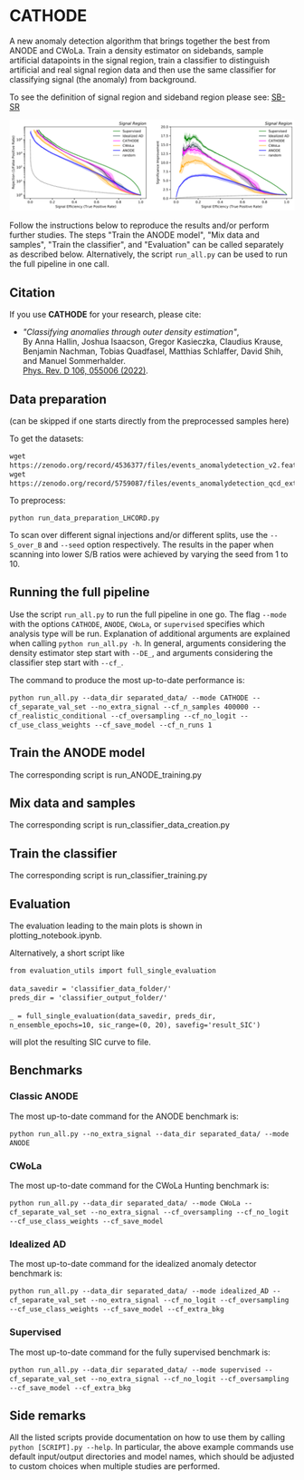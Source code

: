 # CATHODE

A new anomaly detection algorithm that brings together the best from ANODE and CWoLa. Train a density estimator on sidebands, sample artificial datapoints in the signal region, train a classifier to distinguish artificial and real signal region data and then use the same classifier for classifying signal (the anomaly) from background. 

To see the definition of signal region and sideband region please see: [SB-SR](SB-SR.pdf)

![performance comparison](performance_comparison.png)

Follow the instructions below to reproduce the results and/or perform further studies. The steps "Train the ANODE model", "Mix data and samples", "Train the classifier", and "Evaluation" can be called separately as described below. Alternatively, the script `run_all.py` can be used to run the full pipeline in one call.

## Citation
If you use **CATHODE** for your research, please cite:  
- *"Classifying anomalies through outer density estimation"*,  
By Anna Hallin, Joshua Isaacson, Gregor Kasieczka, Claudius Krause, Benjamin Nachman,
Tobias Quadfasel, Matthias Schlaffer, David Shih, and Manuel Sommerhalder. <br>
[Phys. Rev. D 106, 055006 (2022)]( 	
https://doi.org/10.1103/PhysRevD.106.055006). 

## Data preparation
(can be skipped if one starts directly from the preprocessed samples here)

To get the datasets:
```
wget https://zenodo.org/record/4536377/files/events_anomalydetection_v2.features.h5
wget https://zenodo.org/record/5759087/files/events_anomalydetection_qcd_extra_inneronly_features.h5
```

To preprocess:
```
python run_data_preparation_LHCORD.py
```
To scan over different signal injections and/or different splits, use the `--S_over_B` and `--seed` option respectively. The results in the paper when scanning into lower S/B ratios were achieved by varying the seed from 1 to 10.

## Running the full pipeline

Use the script `run_all.py` to run the full pipeline in one go. The flag `--mode` with the options `CATHODE`, `ANODE`, `CWoLa`, or `supervised` specifies which analysis type will be run. Explanation of additional arguments are explained when calling `python run_all.py -h`. In general, arguments considering the density estimator step start with `--DE_`, and arguments considering the classifier step start with `--cf_`.

The command to produce the most up-to-date performance is:
```
python run_all.py --data_dir separated_data/ --mode CATHODE --cf_separate_val_set --no_extra_signal --cf_n_samples 400000 --cf_realistic_conditional --cf_oversampling --cf_no_logit --cf_use_class_weights --cf_save_model --cf_n_runs 1
```

## Train the ANODE model

The corresponding script is run_ANODE_training.py

## Mix data and samples

The corresponding script is run_classifier_data_creation.py

## Train the classifier

The corresponding script is run_classifier_training.py

## Evaluation

The evaluation leading to the main plots is shown in plotting_notebook.ipynb.

Alternatively, a short script like
```
from evaluation_utils import full_single_evaluation

data_savedir = 'classifier_data_folder/'
preds_dir = 'classifier_output_folder/'

_ = full_single_evaluation(data_savedir, preds_dir, n_ensemble_epochs=10, sic_range=(0, 20), savefig='result_SIC')
```

will plot the resulting SIC curve to file.


## Benchmarks

### Classic ANODE

The most up-to-date command for the ANODE benchmark is:
```
python run_all.py --no_extra_signal --data_dir separated_data/ --mode ANODE
```

### CWoLa

The most up-to-date command for the CWoLa Hunting benchmark is:
```
python run_all.py --data_dir separated_data/ --mode CWoLa --cf_separate_val_set --no_extra_signal --cf_oversampling --cf_no_logit --cf_use_class_weights --cf_save_model
```

### Idealized AD

The most up-to-date command for the idealized anomaly detector benchmark is:
```
python run_all.py --data_dir separated_data/ --mode idealized_AD --cf_separate_val_set --no_extra_signal --cf_no_logit --cf_oversampling --cf_use_class_weights --cf_save_model --cf_extra_bkg
```

### Supervised

The most up-to-date command for the fully supervised benchmark is:
```
python run_all.py --data_dir separated_data/ --mode supervised --cf_separate_val_set --no_extra_signal --cf_no_logit --cf_oversampling --cf_save_model --cf_extra_bkg
```

## Side remarks

All the listed scripts provide documentation on how to use them by calling `python [SCRIPT].py --help`. In particular, the above example commands use default input/output directories and model names, which should be adjusted to custom choices when multiple studies are performed.

